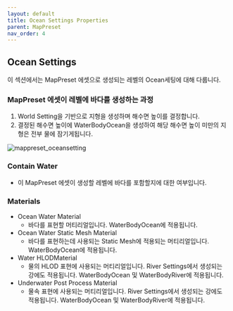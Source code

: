 ```yaml
---
layout: default
title: Ocean Settings Properties
parent: MapPreset
nav_order: 4
---
```


## Ocean Settings

이 섹션에서는 MapPreset 에셋으로 생성되는 레벨의 Ocean세팅에 대해 다룹니다.

### MapPreset 에셋이 레벨에 바다를 생성하는 과정
1. World Setting을 기반으로 지형을 생성하며 해수면 높이를 결정합니다.
2. 결정된 해수면 높이에 WaterBodyOcean을 생성하여 해당 해수면 높이 미만의 지형은 전부 물에 잠기게됩니다.

![mappreset_oceansetting](/assets/images/mappreset/oceansettings/mappreset_oceansetting.png)

### Contain Water
- 이 MapPreset 에셋이 생성할 레벨에 바다를 포함할지에 대한 여부입니다.

### Materials
- Ocean Water Material
  - 바다를 표현할 머티리얼입니다. WaterBodyOcean에 적용됩니다.
- Ocean Water Static Mesh Material
  - 바다를 표현하는데 사용되는 Static Mesh에 적용되는 머티리얼입니다. WaterBodyOcean에 적용됩니다.
- Water HLODMaterial
  - 물의 HLOD 표현에 사용되는 머티리얼입니다. River Settings에서 생성되는 강에도 적용됩니다. WaterBodyOcean 및 WaterBodyRiver에 적용됩니다.
- Underwater Post Process Material
  - 물속 표현에 사용되는 머티리얼입니다. River Settings에서 생성되는 강에도 적용됩니다. WaterBodyOcean 및 WaterBodyRiver에 적용됩니다.